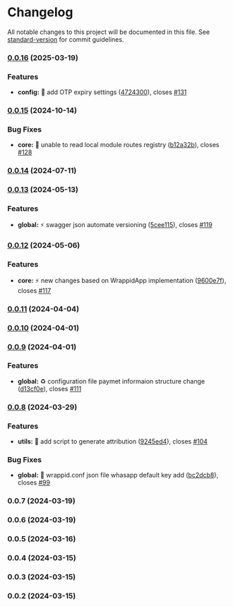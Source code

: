 # Changelog

All notable changes to this project will be documented in this file. See [standard-version](https://github.com/conventional-changelog/standard-version) for commit guidelines.

### [0.0.16](https://https//github.com/wrappid/service/compare/v0.0.15...v0.0.16) (2025-03-19)


### Features

* **config:** :wrench: add OTP expiry settings ([4724300](https://https//github.com/wrappid/service/commit/47243003bda3adaca255dd546bd239ed70fefb11)), closes [#131](https://https//github.com/wrappid/service/issues/131)

### [0.0.15](https://https//github.com/wrappid/service/compare/v0.0.14...v0.0.15) (2024-10-14)


### Bug Fixes

* **core:** :bug: unable to read local module routes registry ([b12a32b](https://https//github.com/wrappid/service/commit/b12a32b96f7150a68e0b2cbdbb9962979e3b2307)), closes [#128](https://https//github.com/wrappid/service/issues/128)

### [0.0.14](https://https//github.com/wrappid/service/compare/v0.0.11...v0.0.14) (2024-07-11)

### [0.0.13](https://https//github.com/wrappid/service/compare/v0.0.10...v0.0.13) (2024-05-13)


### Features

* **global:** :zap: swagger json automate versioning ([5cee115](https://https//github.com/wrappid/service/commit/5cee11506f8a3293e7f919e0484f844dedff9b99)), closes [#119](https://https//github.com/wrappid/service/issues/119)

### [0.0.12](https://https//github.com/wrappid/service/compare/v0.0.9...v0.0.12) (2024-05-06)


### Features

* **core:** :zap: new changes based on WrappidApp implementation ([9600e7f](https://https//github.com/wrappid/service/commit/9600e7f631b23cb80720596c011a8cd97f598437)), closes [#117](https://https//github.com/wrappid/service/issues/117)

### [0.0.11](https://https//github.com/wrappid/service/compare/v0.0.8...v0.0.11) (2024-04-04)

### [0.0.10](https://https//github.com/wrappid/service/compare/v0.0.7...v0.0.10) (2024-04-01)

### [0.0.9](https://https//github.com/wrappid/service/compare/v0.0.6...v0.0.9) (2024-04-01)


### Features

* **global:** :recycle: configuration file paymet informaion structure change ([d13cf0e](https://https//github.com/wrappid/service/commit/d13cf0e227aa12f23a1e7c3114bfd97eb12a6c35)), closes [#111](https://https//github.com/wrappid/service/issues/111)

### [0.0.8](https://https//github.com/wrappid/service/compare/v0.0.3...v0.0.8) (2024-03-29)


### Features

* **utils:** :memo: add script to generate attribution ([9245ed4](https://https//github.com/wrappid/service/commit/9245ed415e7ee8965effee02dbd90ac5b32098d5)), closes [#104](https://https//github.com/wrappid/service/issues/104)


### Bug Fixes

* **global:** :bug: wrappid.conf json file whasapp default key add ([bc2dcb8](https://https//github.com/wrappid/service/commit/bc2dcb8ffc441c9c80a774256a6eec9cdd1b7f69)), closes [#99](https://https//github.com/wrappid/service/issues/99)

### 0.0.7 (2024-03-19)

### 0.0.6 (2024-03-19)

### 0.0.5 (2024-03-16)

### 0.0.4 (2024-03-15)

### 0.0.3 (2024-03-15)

### 0.0.2 (2024-03-15)
